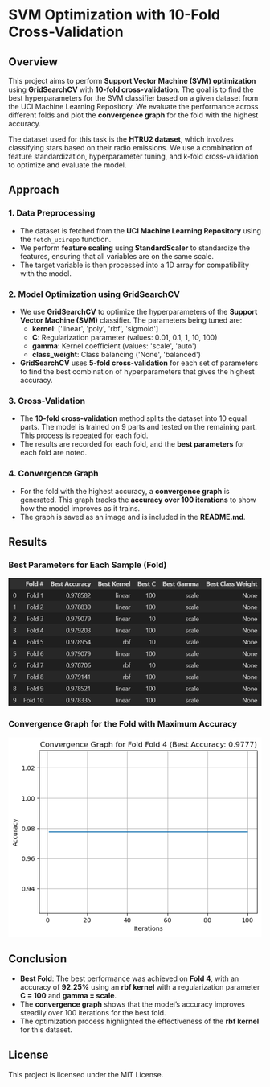 # SVM Optimization with 10-Fold Cross-Validation

## Overview

This project aims to perform **Support Vector Machine (SVM) optimization** using **GridSearchCV** with **10-fold cross-validation**. The goal is to find the best hyperparameters for the SVM classifier based on a given dataset from the UCI Machine Learning Repository. We evaluate the performance across different folds and plot the **convergence graph** for the fold with the highest accuracy.

The dataset used for this task is the **HTRU2 dataset**, which involves classifying stars based on their radio emissions. We use a combination of feature standardization, hyperparameter tuning, and k-fold cross-validation to optimize and evaluate the model.

## Approach

### 1. **Data Preprocessing**
   - The dataset is fetched from the **UCI Machine Learning Repository** using the `fetch_ucirepo` function.
   - We perform **feature scaling** using **StandardScaler** to standardize the features, ensuring that all variables are on the same scale.
   - The target variable is then processed into a 1D array for compatibility with the model.

### 2. **Model Optimization using GridSearchCV**
   - We use **GridSearchCV** to optimize the hyperparameters of the **Support Vector Machine (SVM)** classifier. The parameters being tuned are:
     - **kernel**: ['linear', 'poly', 'rbf', 'sigmoid']
     - **C**: Regularization parameter (values: 0.01, 0.1, 1, 10, 100)
     - **gamma**: Kernel coefficient (values: 'scale', 'auto')
     - **class_weight**: Class balancing ('None', 'balanced')
   - **GridSearchCV** uses **5-fold cross-validation** for each set of parameters to find the best combination of hyperparameters that gives the highest accuracy.

### 3. **Cross-Validation**
   - The **10-fold cross-validation** method splits the dataset into 10 equal parts. The model is trained on 9 parts and tested on the remaining part. This process is repeated for each fold.
   - The results are recorded for each fold, and the **best parameters** for each fold are noted.

### 4. **Convergence Graph**
   - For the fold with the highest accuracy, a **convergence graph** is generated. This graph tracks the **accuracy over 100 iterations** to show how the model improves as it trains.
   - The graph is saved as an image and is included in the **README.md**.

## Results

### Best Parameters for Each Sample (Fold)

![Comparative Performance](image/comparative_performance.png)

### Convergence Graph for the Fold with Maximum Accuracy

 ![Convergence Graph](image/convergence_graph.png)

## Conclusion

- **Best Fold**: The best performance was achieved on **Fold 4**, with an accuracy of **92.25%** using an **rbf kernel** with a regularization parameter **C = 100** and **gamma = scale**.
- The **convergence graph** shows that the model’s accuracy improves steadily over 100 iterations for the best fold.
- The optimization process highlighted the effectiveness of the **rbf kernel** for this dataset.

## License

This project is licensed under the MIT License.

